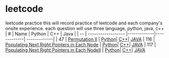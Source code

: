 # leetcode
leetcode practice
this will record practice of leetcode and each company's onsite experience.
each question will use three language, python, java, c++
| #  | Name               |   Python    |    C++      |      Java    |
| -- | ------------------ |-------------|-------------| -------------|
| 47 | [Permutation II](https://leetcode.com/problems/permutations-ii/) | [Python](question/permutationII.py)| [C++]()| [JAVA]() 
| 116 | [Populating Next Right Pointers in Each Node](https://leetcode.com/problems/populating-next-right-pointers-in-each-node/) | [Python](questions/116.%20Populating%20Next%20Right%20Pointers/populating.py)| [C++](questions/116.%20Populating%20Next%20Right%20Pointers/populating.cpp)| [JAVA](questions/116.%20Populating%20Next%20Right%20Pointers/populating.java) 
| 117 | [Populating Next Right Pointers in Each NodeII](https://leetcode.com/problems/populating-next-right-pointers-in-each-node-ii/) | [Python](questions/117.%20Populating%20Next%20Right%20Pointers%20in%20Each%20Node%20II/populating.py)| [C++](questions/117.%20Populating%20Next%20Right%20Pointers%20in%20Each%20Node%20II/populating.cpp)| [JAVA](questions/117.%20Populating%20Next%20Right%20Pointers%20in%20Each%20Node%20II/populating.java) 

